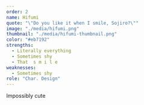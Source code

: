 ```yaml
---
order: 2
name: Hifumi
quote: "\"Do you like it when I smile, Sojiro?\""
image: "./media/hifumi.png"
thumbnail: "./media/hifumi-thumbnail.png"
color: "#eb7192"
strengths:
  - Literally everything
  - Sometimes shy
  - That  s m i l e
weaknesses:
  - Sometimes shy
role: "Char. Design"
---
```


Impossibly cute
